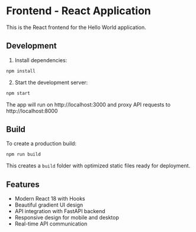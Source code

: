 # Frontend - React Application

This is the React frontend for the Hello World application.

## Development

1. Install dependencies:
```bash
npm install
```

2. Start the development server:
```bash
npm start
```

The app will run on http://localhost:3000 and proxy API requests to http://localhost:8000

## Build

To create a production build:
```bash
npm run build
```

This creates a `build` folder with optimized static files ready for deployment.

## Features

- Modern React 18 with Hooks
- Beautiful gradient UI design
- API integration with FastAPI backend
- Responsive design for mobile and desktop
- Real-time API communication

